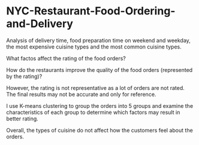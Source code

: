 # NYC-Restaurant-Food-Ordering-and-Delivery
 Analysis of delivery time, food preparation time on weekend and weekday, the most expensive cuisine types and the most common cuisine types. 
 
 What factos affect the rating of the food orders?
 
How do the restaurants improve the quality of the food orders (represented by the rating)?

However, the rating is not representative as a lot of orders are not rated. The final results may not be accurate and only for reference.

I use K-means clustering to group the orders into 5 groups and examine the characteristics of each group to determine which factors may result in better rating. 

Overall, the types of cuisine do not affect how the customers feel about the orders.
